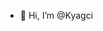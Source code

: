 - 👋 Hi, I’m @Kyagci

<!---
Kyagci/Kyagci is a ✨ special ✨ repository because its `README.md` (this file) appears on your GitHub profile.
You can click the Preview link to take a look at your changes.
--->
